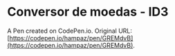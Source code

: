 # Conversor de moedas - ID3

A Pen created on CodePen.io. Original URL: [https://codepen.io/hampaz/pen/GREMdvB](https://codepen.io/hampaz/pen/GREMdvB).


